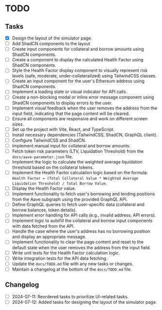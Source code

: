 # TODO

## Tasks

- [x] Design the layout of the simulator page.
- [ ] Add ShadCN components to the layout
- [ ] Create input components for collateral and borrow amounts using ShadCN components.
- [ ] Create a component to display the calculated Health Factor using ShadCN components.
- [ ] Style the Health Factor display component to visually represent risk levels (safe, moderate, under-collateralized) using TailwindCSS classes.
- [ ] Create an input component for the user's Ethereum address using ShadCN components.
- [ ] Implement a loading state or visual indicator for API calls.
- [ ] Create a non-blocking modal or inline error message component using ShadCN components to display errors to the user.
- [ ] Implement visual feedback when the user removes the address from the input field, indicating that the page content will be cleared.
- [ ] Ensure all components are responsive and work on different screen sizes.
- [ ] Set up the project with Vite, React, and TypeScript.
- [ ] Install necessary dependencies (TailwindCSS, ShadCN, GraphQL client).
- [ ] Configure TailwindCSS and ShadCN.
- [ ] Implement manual input for collateral and borrow amounts.
- [ ] Fetch token risk parameters (LTV, Liquidation Threshold) from the `docs/aave-parameter.json` file.
- [ ] Implement the logic to calculate the weighted average liquidation threshold based on the collateral tokens.
- [ ] Implement the Health Factor calculation logic based on the formula: `Health Factor = (Total Collateral Value * Weighted Average Liquidation Threshold) / Total Borrow Value`.
- [ ] Display the Health Factor value.
- [ ] Implement functionality to fetch user's borrowing and lending positions from the Aave subgraph using the provided GraphQL API.
- [ ] Define GraphQL queries to fetch user-specific data (collateral and borrow balances, token details).
- [ ] Implement error handling for API calls (e.g., invalid address, API errors).
- [ ] Implement logic to autofill the collateral and borrow input components with data fetched from the API.
- [ ] Handle the case where the user's address has no borrowing position and display an appropriate message.
- [ ] Implement functionality to clear the page content and reset to the default state when the user removes the address from the input field.
- [ ] Write unit tests for the Health Factor calculation logic.
- [ ] Write integration tests for the API data fetching.
- [ ] Update the `docs/TODO.md` file with any new tasks or changes.
- [ ] Maintain a changelog at the bottom of the `docs/TODO.md` file.

## Changelog

- [ ] 2024-07-11: Reordered tasks to prioritize UI-related tasks.
- [ ] 2024-07-12: Added tasks for designing the layout of the simulator page.
